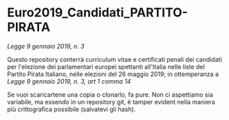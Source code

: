# Euro2019_Candidati_PARTITO-PIRATA

*Legge 9 gennaio 2019, n. 3*

Questo repository conterrà curriculum vitae e certificati penali dei candidati per l'elezione dei parlamentari europei spettanti all'Italia nelle liste del Partito Pirata Italiano, nelle elezioni del 26 maggio 2019; in ottemperanza a *Legge 9 gennaio 2019, n. 3, art 1 comma 14*

Se vuoi scaricartene una copia o clonarlo, fa pure. Non ci aspettiamo sia variabile, ma essendo in un repository git, è tamper evident nella maniera più crittografica possibile (salvatevi gli hash).
